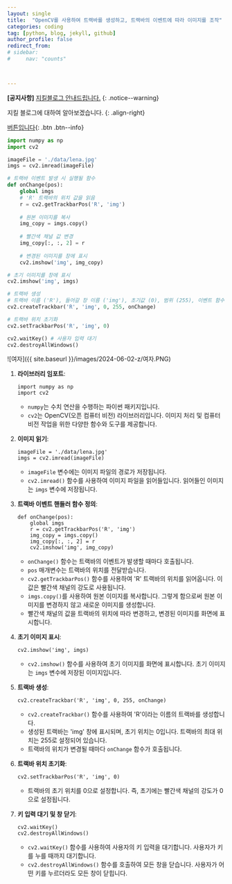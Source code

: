 ```yaml
---
layout: single
title:  "OpenCV를 사용하여 트랙바를 생성하고, 트랙바의 이벤트에 따라 이미지를 조작"
categories: coding
tag: [python, blog, jekyll, github]
author_profile: false
redirect_from:
# sidebar:
#     nav: "counts" 



---
```


**[공지사항]** [지킬블로그 안내드립니다.](https://mmistakes.github.io/minimal-mistakes/docs/quick-start-guide/)
{: .notice--warning}

지킬 블로그에 대하여 알아보겠습니다. 
{: .align-right}   
<!-- 오른쪽정렬 -->
[버튼입니다](https://google.com){: .btn .btn--info}

```python
import numpy as np
import cv2

imageFile = './data/lena.jpg'
imgs = cv2.imread(imageFile)

# 트랙바 이벤트 발생 시 실행될 함수
def onChange(pos):
    global imgs
    # 'R' 트랙바의 위치 값을 읽음
    r = cv2.getTrackbarPos('R', 'img')
    
    # 원본 이미지를 복사
    img_copy = imgs.copy()
    
    # 빨간색 채널 값 변경
    img_copy[:, :, 2] = r
    
    # 변경된 이미지를 창에 표시
    cv2.imshow('img', img_copy)

# 초기 이미지를 창에 표시
cv2.imshow('img', imgs)

# 트랙바 생성
# 트랙바 이름 ('R'), 들어갈 창 이름 ('img'), 초기값 (0), 범위 (255), 이벤트 함수 (onChange)
cv2.createTrackbar('R', 'img', 0, 255, onChange)

# 트랙바 위치 초기화
cv2.setTrackbarPos('R', 'img', 0)

cv2.waitKey() # 사용자 입력 대기
cv2.destroyAllWindows()

```

![여자]({{ site.baseurl }}/images/2024-06-02-z/여자.PNG)

1. **라이브러리 임포트**:

   ```
   import numpy as np
   import cv2
   ```

   - `numpy`는 수치 연산을 수행하는 파이썬 패키지입니다.
   - `cv2`는 OpenCV(오픈 컴퓨터 비전) 라이브러리입니다. 이미지 처리 및 컴퓨터 비전 작업을 위한 다양한 함수와 도구를 제공합니다.

2. **이미지 읽기**:

   ```
   imageFile = './data/lena.jpg'
   imgs = cv2.imread(imageFile)
   ```

   - `imageFile` 변수에는 이미지 파일의 경로가 저장됩니다.
   - `cv2.imread()` 함수를 사용하여 이미지 파일을 읽어들입니다. 읽어들인 이미지는 `imgs` 변수에 저장됩니다.

3. **트랙바 이벤트 핸들러 함수 정의**:

   ```
   def onChange(pos):
       global imgs
       r = cv2.getTrackbarPos('R', 'img')
       img_copy = imgs.copy()
       img_copy[:, :, 2] = r
       cv2.imshow('img', img_copy)
   ```

   - `onChange()` 함수는 트랙바의 이벤트가 발생할 때마다 호출됩니다.
   - `pos` 매개변수는 트랙바의 위치를 전달받습니다.
   - `cv2.getTrackbarPos()` 함수를 사용하여 'R' 트랙바의 위치를 읽어옵니다. 이 값은 빨간색 채널의 강도로 사용됩니다.
   - `imgs.copy()`를 사용하여 원본 이미지를 복사합니다. 그렇게 함으로써 원본 이미지를 변경하지 않고 새로운 이미지를 생성합니다.
   - 빨간색 채널의 값을 트랙바의 위치에 따라 변경하고, 변경된 이미지를 화면에 표시합니다.

4. **초기 이미지 표시**:

   ```
   cv2.imshow('img', imgs)
   ```

   - `cv2.imshow()` 함수를 사용하여 초기 이미지를 화면에 표시합니다. 초기 이미지는 `imgs` 변수에 저장된 이미지입니다.

5. **트랙바 생성**:

   ```
   cv2.createTrackbar('R', 'img', 0, 255, onChange)
   ```

   - `cv2.createTrackbar()` 함수를 사용하여 'R'이라는 이름의 트랙바를 생성합니다.
   - 생성된 트랙바는 'img' 창에 표시되며, 초기 위치는 0입니다. 트랙바의 최대 위치는 255로 설정되어 있습니다.
   - 트랙바의 위치가 변경될 때마다 `onChange` 함수가 호출됩니다.

6. **트랙바 위치 초기화**:

   ```
   cv2.setTrackbarPos('R', 'img', 0)
   ```

   - 트랙바의 초기 위치를 0으로 설정합니다. 즉, 초기에는 빨간색 채널의 강도가 0으로 설정됩니다.

7. **키 입력 대기 및 창 닫기**:

   ```
   cv2.waitKey()
   cv2.destroyAllWindows()
   ```

   - `cv2.waitKey()` 함수를 사용하여 사용자의 키 입력을 대기합니다. 사용자가 키를 누를 때까지 대기합니다.
   - `cv2.destroyAllWindows()` 함수를 호출하여 모든 창을 닫습니다. 사용자가 어떤 키를 누르더라도 모든 창이 닫힙니다.
